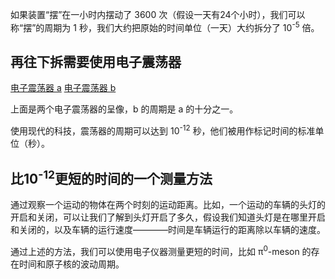 如果装置“摆”在一小时内摆动了 3600 次（假设一天有24个小时），我们可以称“摆”的周期为 1 秒，我们大约把原始的时间单位（一天）大约拆分了 10<sup>-5</sup> 倍。

## 再往下拆需要使用电子震荡器
[电子震荡器 a](/assets/volume-1/fig-5-2-a.png)
[电子震荡器 b](/assets/volume-1/fig-5-2-b.png)

上面是两个电子震荡器的呈像，b 的周期是 a 的十分之一。

使用现代的科技，震荡器的周期可以达到 10<sup>-12</sup> 秒，他们被用作标记时间的标准单位（秒）。

## 比10<sup>-12</sup>更短的时间的一个测量方法
通过观察一个运动的物体在两个时刻的运动距离。比如，一个运动的车辆的头灯的开启和关闭，可以让我们了解到头灯开启了多久，假设我们知道头灯是在哪里开启和关闭的，以及车辆的运行速度————时间是车辆运行的距离除以车辆的速度。

通过上述的方法，我们可以使用电子仪器测量更短的时间，比如 π<sup>0</sup>-meson 的存在时间和原子核的波动周期。
